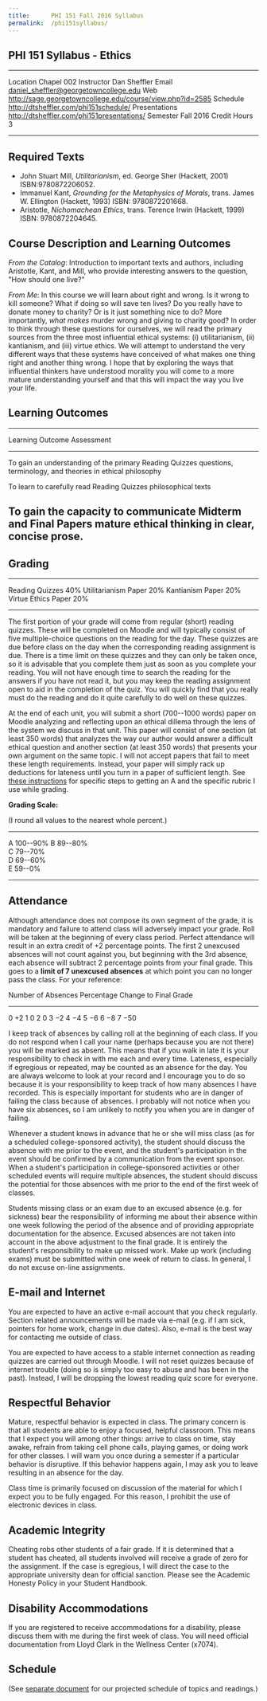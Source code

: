 ```yaml
---
title:      PHI 151 Fall 2016 Syllabus
permalink:  /phi151syllabus/
---
```


## PHI 151 Syllabus - Ethics ##


----------------------- -----------------------------------------------
Location                Chapel 002
Instructor              Dan Sheffler
Email                   daniel_sheffler@georgetowncollege.edu
Web                     <http://sage.georgetowncollege.edu/course/view.php?id=2585>
Schedule                <http://dtsheffler.com/phi151schedule/>
Presentations           <http://dtsheffler.com/phi151presentations/>
Semester                Fall 2016
Credit Hours            3
----------------------- -----------------------------------------------



## Required Texts ##

- John Stuart Mill, *Utilitarianism*, ed. George Sher (Hackett, 2001)
  ISBN:9780872206052.
- Immanuel Kant, *Grounding for the Metaphysics of Morals*, trans.
  James W. Ellington (Hackett, 1993) ISBN: 9780872201668.
- Aristotle, *Nichomachean Ethics*, trans. Terence Irwin (Hackett, 1999) ISBN: 9780872204645.


## Course Description and Learning Outcomes ##

*From the Catalog*:   Introduction to important texts and authors, including Aristotle, Kant, and Mill, who provide interesting answers to the question, "How should one live?"

*From Me*:  In this course we will learn about right and wrong.  Is it wrong to kill someone?  What if doing so will save ten lives?  Do you really have to donate money to charity? Or is it just something nice to do?  More importantly, *what makes* murder wrong and giving to charity good?  In order to think through these questions for ourselves, we will read the primary sources from the three most influential ethical systems: (i) utilitarianism, (ii) kantianism, and (iii) virtue ethics.  We will attempt to understand the very different ways that these systems have conceived of what makes one thing right and another thing wrong.  I hope that by exploring the ways that influential thinkers have understood morality you will come to a more mature understanding yourself and that this will impact the way you live your life.




## Learning Outcomes ##

-----------------------------------------------------------------------
Learning Outcome                        Assessment
--------------------------------------- -------------------------------
To gain an understanding of the primary Reading Quizzes
questions, terminology, and theories in
ethical philosophy

To learn to carefully read              Reading Quizzes
philosophical texts

To gain the capacity to communicate     Midterm and Final Papers
mature ethical thinking in clear,
concise prose.
-----------------------------------------------------------------------



## Grading ##

--------------------------- ----
Reading Quizzes             40% 
Utilitarianism Paper        20% 
Kantianism Paper            20%
Virtue Ethics Paper         20%
--------------------------- ----

The first portion of your grade will come from regular (short) reading quizzes. These will be completed on Moodle and will typically consist of five multiple-choice questions on the reading for the day. These quizzes are due before class on the day when the corresponding reading assignment is due. There is a time limit on these quizzes and they can only be taken once, so it is advisable that you complete them just as soon as you complete your reading. You will not have enough time to search the reading for the answers if you have not read it, but you may keep the reading assignment open to aid in the completion of the quiz. You will quickly find that you really must do the reading and do it quite carefully to do well on these quizzes.

At the end of each unit, you will submit a short (700--1000 words) paper on Moodle analyzing and reflecting upon an ethical dillema through the lens of the system we discuss in that unit.  This paper will consist of one section (at least 350 words) that analyzes the way our author would answer a difficult ethical question and another section (at least 350 words) that presents your own argument on the same topic.  I will not accept papers that fail to meet these length requirements.  Instead, your paper will simply rack up deductions for lateness until you turn in a paper of sufficient length.  See [these instructions](http://www.dtsheffler.com/phi151analysispaper/) for specific steps to getting an A and the specific rubric I use while grading.

**Grading Scale:**

(I round all values to the nearest whole percent.)

--- ------------------
A   100--90% 
B   89--80%  
C   79--70%  
D   69--60%  
E   59--0%   
--- ------------------


## Attendance ##

Although attendance does not compose its own segment of the grade, it is mandatory and failure to attend class will adversely impact your grade. Roll will be taken at the beginning of every class period. Perfect attendance will result in an extra credit of +2 percentage points. The first 2 unexcused absences will not count against you, but beginning with the 3rd absence, each absence will subtract 2 percentage points from your final grade. This goes to a **limit of 7 unexcused absences** at which point you can no longer pass the class. For your reference:

Number of Absences  Percentage Change to Final Grade 
------------------- ---------------------------------
0                   $+2$
1                   0
2                   0
3                   $-2$
4                   $-4$
5                   $-6$
6                   $-8$
7                   $-50$

I keep track of absences by calling roll at the beginning of each class. If you do not respond when I call your name (perhaps because you are not there) you will be marked as absent. This means that if you walk in late it is your responsibility to check in with me each and every time. Lateness, especially if egregious or repeated, may be counted as an absence for the day. You are always welcome to look at your record and I encourage you to do so because it is your responsibility to keep track of how many absences I have recorded. This is especially important for students who are in danger of failing the class because of absences. I probably will not notice when you have six absences, so I am unlikely to notify you when you are in danger of failing.

Whenever a student knows in advance that he or she will miss class (as for a scheduled college-sponsored activity), the student should discuss the absence with me prior to the event, and the student's participation in the event should be confirmed by a communication from the event sponsor.  When a student's participation in college-sponsored activities or other scheduled events will require multiple absences, the student should discuss the potential for those absences with me prior to the end of the first week of classes.

Students missing class or an exam due to an excused absence (e.g. for sickness) bear the responsibility of informing me about their absence within one week following the period of the absence and of providing appropriate documentation for the absence. Excused absences are not taken into account in the above adjustment to the final grade. It is entirely the student's responsibility to make up missed work. Make up work (including exams) must be submitted within one week of return to class. In general, I do not excuse on-line assignments.


## E-mail and Internet ##

You are expected to have an active e-mail account that you check regularly. Section related announcements will be made via e-mail (e.g. if I am sick, pointers for home work, change in due dates). Also, e-mail is the best way for contacting me outside of class.

You are expected to have access to a stable internet connection as reading quizzes are carried out through Moodle.  I will not reset quizzes because of internet trouble (doing so is simply too easy to abuse and has been in the past).  Instead, I will be dropping the lowest reading quiz score for everyone.



## Respectful Behavior ##

Mature, respectful behavior is expected in class. The primary concern is that all students are able to enjoy a focused, helpful classroom. This means that I expect you will among other things: arrive to class on time, stay awake, refrain from taking cell phone calls, playing games, or doing work for other classes. I will warn you once during a semester if a particular behavior is disruptive. If this behavior happens again, I may ask you to leave resulting in an absence for the day.

Class time is primarily focused on discussion of the material for which I expect you to be fully engaged. For this reason, I prohibit the use of electronic devices in class.


## Academic Integrity ##

Cheating robs other students of a fair grade. If it is determined that a student has cheated, all students involved will receive a grade of zero for the assignment. If the case is egregious, I will direct the case to the appropriate university dean for official sanction.  Please see the Academic Honesty Policy in your Student Handbook.


## Disability Accommodations ##

If you are registered to receive accommodations for a disability, please discuss them with me during the first week of class.  You will need official documentation from Lloyd Clark in the Wellness Center (x7074).


## Schedule ##

(See [separate document](http://dtsheffler.com/phi151schedule/) for our projected schedule of topics and readings.)

